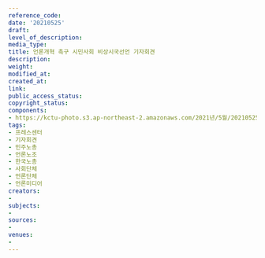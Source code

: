 ```yaml
---
reference_code: 
date: '20210525'
draft: 
level_of_description: 
media_type: 
title: 언론개혁 촉구 시민사회 비상시국선언 기자회견
description: 
weight: 
modified_at: 
created_at: 
link: 
public_access_status: 
copyright_status: 
components:
- https://kctu-photo.s3.ap-northeast-2.amazonaws.com/2021년/5월/20210525-언론개혁+촉구+시민사회+비상시국선언+기자회견_프레스센터_기자회견_민주노총_언론노조_한국노총_사회단체_언론단체_언론미디어/_1D20099.jpg
tags:
- 프레스센터
- 기자회견
- 민주노총
- 언론노조
- 한국노총
- 사회단체
- 언론단체
- 언론미디어
creators:
- 
subjects:
- 
sources:
- 
venues:
- 
---
```

